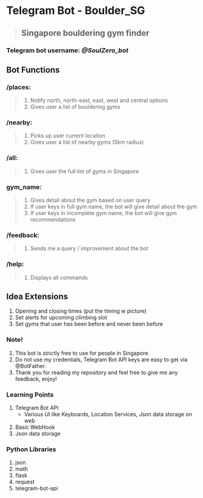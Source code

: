 # **Telegram Bot** - Boulder_SG
> ## Singapore bouldering gym finder
### Telegram bot username: _@SoulZero_bot_

## Bot Functions
### /places: 
> 1. Notify north, north-east, east, west and central options
> 2. Gives user a list of bouldering gyms

### /nearby:
> 1. Picks up user current location
> 2. Gives user a list of nearby gyms (5km radius)

### /all:
> 1. Gives user the full list of gyms in Singapore

### gym_name:
> 1. Gives detail about the gym based on user query
> 2. If user keys in full gym name, the bot will give detail about the gym
> 3. If user keys in incomplete gym name, the bot will give gym recommendations

### /feedback:
> 1. Sends me a query / improvement about the bot

### /help:
> 1. Displays all commands

## Idea Extensions
1. Opening and closing times (put the timing w picture)
2. Set alerts for upcoming climbing slot
3. Set gyms that user has been before and never been before

### Note!
1. This bot is strictly free to use for people in Singapore.
2. Do not use my credentials, Telegram Bot API keys are easy to get via @BotFather.
3. Thank you for reading my repository and feel free to give me any feedback, enjoy!

### Learning Points
1. Telegram Bot API
   - Various UI like Keyboards, Location Services, Json data storage on web
2. Basic WebHook
3. Json data storage

### Python Libraries
1. json
2. math
3. flask
4. request
5. telegram-bot-api